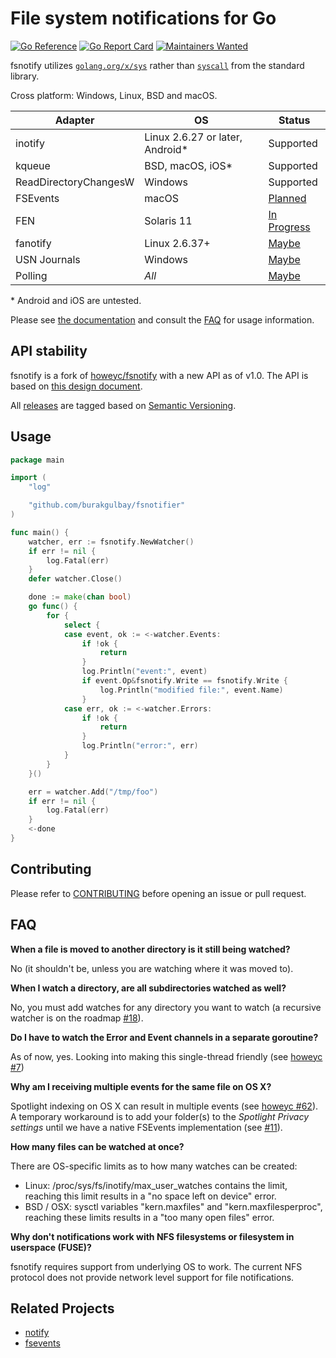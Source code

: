 # File system notifications for Go

[![Go Reference](https://pkg.go.dev/badge/github.com/burakgulbay/fsnotifier.svg)](https://pkg.go.dev/github.com/burakgulbay/fsnotifier) [![Go Report Card](https://goreportcard.com/badge/github.com/burakgulbay/fsnotifier)](https://goreportcard.com/report/github.com/burakgulbay/fsnotifier) [![Maintainers Wanted](https://img.shields.io/badge/maintainers-wanted-red.svg)](https://github.com/burakgulbay/fsnotifier/issues/413)

fsnotify utilizes [`golang.org/x/sys`](https://pkg.go.dev/golang.org/x/sys) rather than [`syscall`](https://pkg.go.dev/syscall) from the standard library.

Cross platform: Windows, Linux, BSD and macOS.

| Adapter               | OS                               | Status                                                                                                                          |
| --------------------- | -------------------------------- | ------------------------------------------------------------------------------------------------------------------------------- |
| inotify               | Linux 2.6.27 or later, Android\* | Supported |
| kqueue                | BSD, macOS, iOS\*                | Supported |
| ReadDirectoryChangesW | Windows                          | Supported |
| FSEvents              | macOS                            | [Planned](https://github.com/burakgulbay/fsnotifier/issues/11)                                                                       |
| FEN                   | Solaris 11                       | [In Progress](https://github.com/burakgulbay/fsnotifier/pull/371)                                                                   |
| fanotify              | Linux 2.6.37+                    | [Maybe](https://github.com/burakgulbay/fsnotifier/issues/114)                                                                      |
| USN Journals          | Windows                          | [Maybe](https://github.com/burakgulbay/fsnotifier/issues/53)                                                                         |
| Polling               | *All*                            | [Maybe](https://github.com/burakgulbay/fsnotifier/issues/9)                                                                          |

\* Android and iOS are untested.

Please see [the documentation](https://pkg.go.dev/github.com/burakgulbay/fsnotifier) and consult the [FAQ](#faq) for usage information.

## API stability

fsnotify is a fork of [howeyc/fsnotify](https://github.com/howeyc/fsnotify) with a new API as of v1.0. The API is based on [this design document](http://goo.gl/MrYxyA).

All [releases](https://github.com/burakgulbay/fsnotifier/releases) are tagged based on [Semantic Versioning](http://semver.org/).

## Usage

```go
package main

import (
	"log"

	"github.com/burakgulbay/fsnotifier"
)

func main() {
	watcher, err := fsnotify.NewWatcher()
	if err != nil {
		log.Fatal(err)
	}
	defer watcher.Close()

	done := make(chan bool)
	go func() {
		for {
			select {
			case event, ok := <-watcher.Events:
				if !ok {
					return
				}
				log.Println("event:", event)
				if event.Op&fsnotify.Write == fsnotify.Write {
					log.Println("modified file:", event.Name)
				}
			case err, ok := <-watcher.Errors:
				if !ok {
					return
				}
				log.Println("error:", err)
			}
		}
	}()

	err = watcher.Add("/tmp/foo")
	if err != nil {
		log.Fatal(err)
	}
	<-done
}
```

## Contributing

Please refer to [CONTRIBUTING][] before opening an issue or pull request.

## FAQ

**When a file is moved to another directory is it still being watched?**

No (it shouldn't be, unless you are watching where it was moved to).

**When I watch a directory, are all subdirectories watched as well?**

No, you must add watches for any directory you want to watch (a recursive watcher is on the roadmap [#18][]).

**Do I have to watch the Error and Event channels in a separate goroutine?**

As of now, yes. Looking into making this single-thread friendly (see [howeyc #7][#7])

**Why am I receiving multiple events for the same file on OS X?**

Spotlight indexing on OS X can result in multiple events (see [howeyc #62][#62]). A temporary workaround is to add your folder(s) to the *Spotlight Privacy settings* until we have a native FSEvents implementation (see [#11][]).

**How many files can be watched at once?**

There are OS-specific limits as to how many watches can be created:
* Linux: /proc/sys/fs/inotify/max_user_watches contains the limit, reaching this limit results in a "no space left on device" error.
* BSD / OSX: sysctl variables "kern.maxfiles" and "kern.maxfilesperproc", reaching these limits results in a "too many open files" error.

**Why don't notifications work with NFS filesystems or filesystem in userspace (FUSE)?**

fsnotify requires support from underlying OS to work. The current NFS protocol does not provide network level support for file notifications.

[#62]: https://github.com/howeyc/fsnotify/issues/62
[#18]: https://github.com/burakgulbay/fsnotifier/issues/18
[#11]: https://github.com/burakgulbay/fsnotifier/issues/11
[#7]: https://github.com/howeyc/fsnotify/issues/7

[contributing]: https://github.com/burakgulbay/fsnotifier/blob/master/CONTRIBUTING.md

## Related Projects

* [notify](https://github.com/rjeczalik/notify)
* [fsevents](https://github.com/fsnotify/fsevents)

